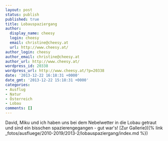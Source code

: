 ```yaml
---
layout: post
status: publish
published: true
title: Lobauspaziergang
author:
  display_name: cheesy
  login: cheesy
  email: christine@cheesy.at
  url: http://www.cheesy.at/
author_login: cheesy
author_email: christine@cheesy.at
author_url: http://www.cheesy.at/
wordpress_id: 20338
wordpress_url: http://www.cheesy.at/?p=20338
date: '2013-12-22 16:18:31 +0000'
date_gmt: '2013-12-22 15:18:31 +0000'
categories:
- Ausflug
- Natur
- Österreich
- Lobau
comments: []
---
```

David, Miku und ich haben uns bei dem Nebelwetter in die Lobau getraut und sind ein bisschen spazierengegangen - gut war's!
[Zur Gallerie]({% link _fotos/ausfluege/2010-2019/2013-2/lobauspaziergang/index.md %})
